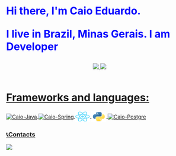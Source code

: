 <h1 style="color:blue"> Hi there, I'm Caio Eduardo.</l1>
 <p>I live in Brazil, Minas Gerais.
 I am Developer</p>
 </h1>

<!--
- 🔭 Programador Jr ...
- 🌱 Estudando: Java ...
-->

<div align="center">
  <a href="https://github.com/caioed77">
  <img height="180em" src="https://github-readme-stats.vercel.app/api?username=caioed77&show_icons=true&theme=outrun&count_private=true"/>
  <img height="180em" src="https://github-readme-stats.vercel.app/api/top-langs/?username=caioed77&layout=compact&langs_count=7&theme=dracula"/>
</div>

<div style="display: inline_block"><br>
  <h1>Frameworks and languages:</h1>
  <img align="center" alt="Caio-Java" height="30" width="40" src="https://icongr.am/devicon/java-original.svg?size=128&color=currentColor">
  <img align="center" alt="Caio-Spring" height="30" width="40" src="https://cdn.jsdelivr.net/gh/devicons/devicon/icons/spring/spring-original-wordmark.svg" />
  <img align="center" alt="Caio-React" height="30" width="40" src="https://raw.githubusercontent.com/devicons/devicon/master/icons/react/react-original.svg">
  <img align="center" alt="Caio-Python" height="30" width="40" src="https://raw.githubusercontent.com/devicons/devicon/master/icons/python/python-original.svg">
  <img align="center" alt="Caio-Postgre" height="30" width="40" src="https://cdn.jsdelivr.net/gh/devicons/devicon/icons/postgresql/postgresql-original.svg" />
</div>

 ### 📞Contacts
<a href="https://www.linkedin.com/in/caio-eduardo-ba78601b3/" target="_blank"><img src="https://img.shields.io/badge/-LinkedIn-%230077B5?style=for-the-badge&logo=linkedin&logoColor=white" target="_blank"></a> 
